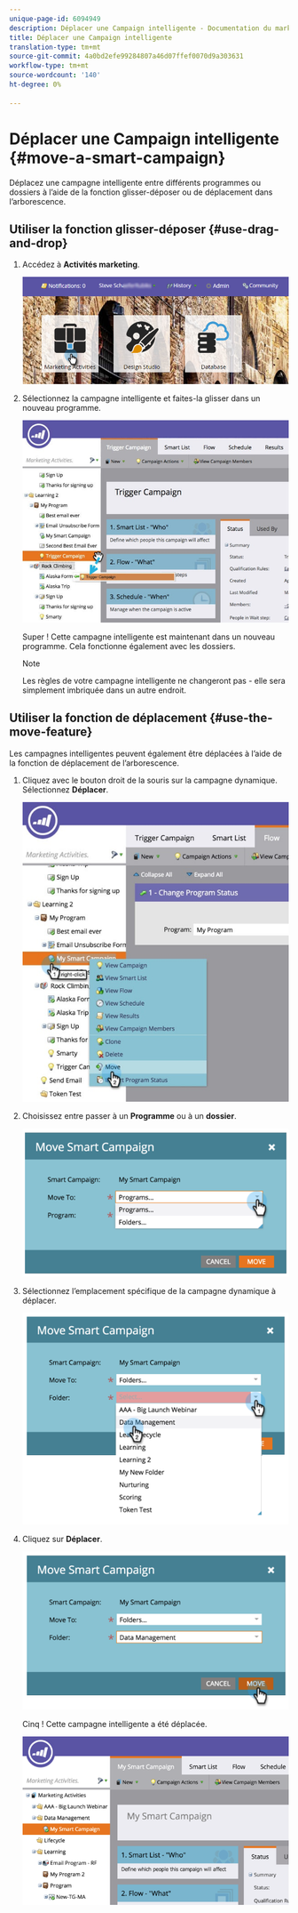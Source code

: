 ```yaml
---
unique-page-id: 6094949
description: Déplacer une Campaign intelligente - Documentation du marketing - Documentation du produit
title: Déplacer une Campaign intelligente
translation-type: tm+mt
source-git-commit: 4a0bd2efe99284807a46d07ffef0070d9a303631
workflow-type: tm+mt
source-wordcount: '140'
ht-degree: 0%

---
```



# Déplacer une Campaign intelligente {#move-a-smart-campaign}

Déplacez une campagne intelligente entre différents programmes ou dossiers à l’aide de la fonction glisser-déposer ou de déplacement dans l’arborescence.

## Utiliser la fonction glisser-déposer {#use-drag-and-drop}

1. Accédez à **Activités marketing**.

   ![](assets/login-marketing-activities-2.png)

1. Sélectionnez la campagne intelligente et faites-la glisser dans un nouveau programme.

   ![](assets/rockclimbing-tabfix.jpg)

   Super ! Cette campagne intelligente est maintenant dans un nouveau programme. Cela fonctionne également avec les dossiers.

   >[!NOTE]
   >
   >Les règles de votre campagne intelligente ne changeront pas - elle sera simplement imbriquée dans un autre endroit.

## Utiliser la fonction de déplacement {#use-the-move-feature}

Les campagnes intelligentes peuvent également être déplacées à l’aide de la fonction de déplacement de l’arborescence.

1. Cliquez avec le bouton droit de la souris sur la campagne dynamique. Sélectionnez **Déplacer**.

   ![](assets/rockclimbing2.jpg)

1. Choisissez entre passer à un **Programme** ou à un **dossier**.

   ![](assets/image2015-2-25-13-3a34-3a20.png)

1. Sélectionnez l’emplacement spécifique de la campagne dynamique à déplacer.

   ![](assets/image2015-2-25-13-3a36-3a4.png)

1. Cliquez sur **Déplacer**.

   ![](assets/image2015-2-25-13-3a37-3a44.png)

   Cinq ! Cette campagne intelligente a été déplacée.

   ![](assets/image2015-2-25-13-39-51-copy-281-29.png)
